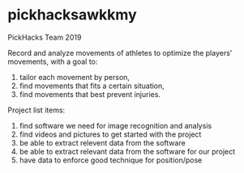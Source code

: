 # pickhacksawkkmy
PickHacks Team 2019

Record and analyze movements of athletes to optimize the players' movements, with a goal to:
1. tailor each movement by person,
2. find movements that fits a certain situation, 
3. find movements that best prevent injuries. 

Project list items:
1) find software we need for image recognition and analysis
2) find videos and pictures to get started with the project
3) be able to extract relevent data from the software
4) be able to extract relevant data from the software for our project
5) have data to enforce good technique for position/pose
